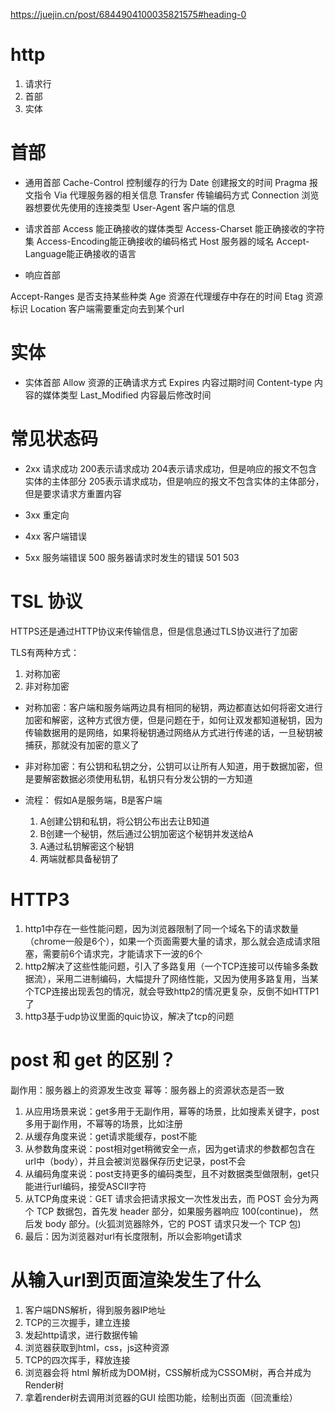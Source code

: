 https://juejin.cn/post/6844904100035821575#heading-0
# http
1. 请求行
2. 首部
3. 实体


# 首部

- 通用首部
Cache-Control  控制缓存的行为
Date           创建报文的时间
Pragma         报文指令
Via            代理服务器的相关信息
Transfer       传输编码方式
Connection     浏览器想要优先使用的连接类型
User-Agent     客户端的信息

- 请求首部
Access         能正确接收的媒体类型
Access-Charset 能正确接收的字符集
Access-Encoding能正确接收的编码格式
Host           服务器的域名
Accept-Language能正确接收的语言

- 响应首部

Accept-Ranges  是否支持某些种类
Age            资源在代理缓存中存在的时间
Etag           资源标识
Location       客户端需要重定向去到某个url


# 实体
- 实体首部
Allow 资源的正确请求方式
Expires        内容过期时间
Content-type   内容的媒体类型
Last_Modified  内容最后修改时间

# 常见状态码
- 2xx 请求成功 
  200表示请求成功
  204表示请求成功，但是响应的报文不包含实体的主体部分
  205表示请求成功，但是响应的报文不包含实体的主体部分，但是要求请求方重置内容
- 3xx 重定向
  
- 4xx 客户端错误
- 5xx 服务端错误
  500 服务器请求时发生的错误
  501
  503

# TSL 协议
HTTPS还是通过HTTP协议来传输信息，但是信息通过TLS协议进行了加密

TLS有两种方式：
1. 对称加密
2. 非对称加密

- 对称加密：客户端和服务端两边具有相同的秘钥，两边都直达如何将密文进行加密和解密，这种方式很方便，但是问题在于，如何让双发都知道秘钥，因为传输数据用的是网络，如果将秘钥通过网络从方式进行传递的话，一旦秘钥被捕获，那就没有加密的意义了

- 非对称加密：有公钥和私钥之分，公钥可以让所有人知道，用于数据加密，但是要解密数据必须使用私钥，私钥只有分发公钥的一方知道

- 流程： 假如A是服务端，B是客户端
  1. A创建公钥和私钥，将公钥公布出去让B知道
  2. B创建一个秘钥，然后通过公钥加密这个秘钥并发送给A
  3. A通过私钥解密这个秘钥
  4. 两端就都具备秘钥了


# HTTP3
1. http1中存在一些性能问题，因为浏览器限制了同一个域名下的请求数量（chrome一般是6个），如果一个页面需要大量的请求，那么就会造成请求阻塞，需要前6个请求完，才能请求下一波的6个
2. http2解决了这些性能问题，引入了多路复用（一个TCP连接可以传输多条数据流），采用二进制编码，大幅提升了网络性能，又因为使用多路复用，当某个TCP连接出现丢包的情况，就会导致http2的情况更复杂，反倒不如HTTP1了
3. http3基于udp协议里面的quic协议，解决了tcp的问题


# post 和 get 的区别？
副作用：服务器上的资源发生改变
幂等：服务器上的资源状态是否一致

1. 从应用场景来说：get多用于无副作用，幂等的场景，比如搜素关键字，post多用于副作用，不幂等的场景，比如注册
2. 从缓存角度来说：get请求能缓存，post不能
3. 从参数角度来说：post相对get稍微安全一点，因为get请求的参数都包含在url中（body），并且会被浏览器保存历史记录，post不会
4. 从编码角度来说：post支持更多的编码类型，且不对数据类型做限制，get只能进行url编码，接受ASCII字符
5. 从TCP角度来说：GET 请求会把请求报文一次性发出去，而 POST 会分为两个 TCP 数据包，首先发 header 部分，如果服务器响应 100(continue)， 然后发 body 部分。(火狐浏览器除外，它的 POST 请求只发一个 TCP 包)
6. 最后：因为浏览器对url有长度限制，所以会影响get请求




# 从输入url到页面渲染发生了什么
1. 客户端DNS解析，得到服务器IP地址
2. TCP的三次握手，建立连接
3. 发起http请求，进行数据传输
4. 浏览器获取到html，css，js这种资源
5. TCP的四次挥手，释放连接
6. 浏览器会将 html 解析成为DOM树，CSS解析成为CSSOM树，再合并成为Render树
7. 拿着render树去调用浏览器的GUI 绘图功能，绘制出页面（回流重绘）